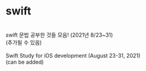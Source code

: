 # swift
<br>
swift 문법 공부한 것들 모음! (2021년 8/23~31)
<br>(추가될 수 있음)
<br><br>
Swift Study for iOS development (August 23-31, 2021)
<br>(can be added)
